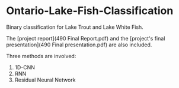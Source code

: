 # Ontario-Lake-Fish-Classification
Binary classification for Lake Trout and Lake White Fish.

The [project report](490 Final Report.pdf) and the [project's final presentation](490 Final presentation.pdf) are also included.

Three methods are involved:

1. 1D-CNN
2. RNN
3. Residual Neural Network
